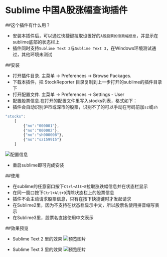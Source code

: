 ﻿Sublime 中国A股涨幅查询插件
========

##这个插件有什么用？
- 安装本插件后，可以通过快捷键拉取设置好的`A股股票的涨跌幅信息`，并显示在sublime底部的状态栏上
- 插件同时支持`Sublime Text 2`与`Sublime Text 3`，在Windows环境测试通过，其他环境未测试

##安装
- 打开插件目录. 主菜单 -> Preferences -> Browse Packages.
- 下载本插件，把 StockReporter 目录复制到上一步打开的sublime的插件目录下
- 打开配置文件. 主菜单 -> Preferences -> Settings - User
- 配置股票信息.在打开的配置文件里写入stocks列表，格式如下：
- 插件会自动识别沪市或深市的股票，识别不了的可以手动在号码前加`sz`或`sh`
```javascript
"stocks":
    [
        {"no":"000001"},
        {"no":"000002"},
        {"no":"sh000008"},
        {"no":"sz159915"}
    ]
```
![配置信息](ScreenShotConfig.png)
- 重启sublime即可完成安装

##使用
- 在sublime的任意窗口按下`Ctrl+Alt+8`拉取涨跌幅信息并在状态栏显示
- 在同一窗口按下`Ctrl+Alt+9`清除状态栏上的股票信息
- 插件不会主动请求股票信息，只有在按下快捷键时才发起请求
- 在Sublime2里，因为不支持在状态栏显示中文，所以股票名使用拼音缩写表示
- 在Sublime3里，股票名直接使用中文表示

##效果预览
- Sublime Text 2 里的效果
![预览图片](ScreenShot_sublime2.png)

- Sublime Text 3 里的效果
![预览图片](ScreenShot_sublime3.png)
